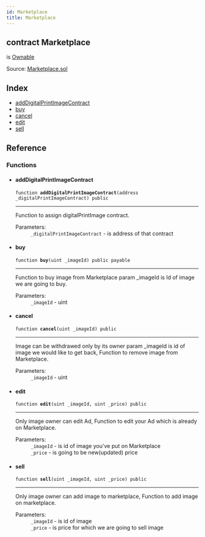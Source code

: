 ```yaml
---
id: Marketplace
title: Marketplace
---
```


<div class="contract-doc"><div class="contract"><h2 class="contract-header"><span class="contract-kind">contract</span> Marketplace</h2><p class="base-contracts"><span>is</span> <a href="Utils_Ownable.html">Ownable</a></p><div class="source">Source: <a href="git+https://github.com/DecenterApps/DigitalPrint/blob/v1.0.0/contracts/Marketplace.sol" target="_blank">Marketplace.sol</a></div></div><div class="index"><h2>Index</h2><ul><li><a href="Marketplace.html#addDigitalPrintImageContract">addDigitalPrintImageContract</a></li><li><a href="Marketplace.html#buy">buy</a></li><li><a href="Marketplace.html#cancel">cancel</a></li><li><a href="Marketplace.html#edit">edit</a></li><li><a href="Marketplace.html#sell">sell</a></li></ul></div><div class="reference"><h2>Reference</h2><div class="functions"><h3>Functions</h3><ul><li><div class="item function"><span id="addDigitalPrintImageContract" class="anchor-marker"></span><h4 class="name">addDigitalPrintImageContract</h4><div class="body"><code class="signature">function <strong>addDigitalPrintImageContract</strong><span>(address _digitalPrintImageContract) </span><span>public </span></code><hr/><div class="description"><p>Function to assign digitalPrintImage contract.</p></div><dl><dt><span class="label-parameters">Parameters:</span></dt><dd><div><code>_digitalPrintImageContract</code> - is address of that contract</div></dd></dl></div></div></li><li><div class="item function"><span id="buy" class="anchor-marker"></span><h4 class="name">buy</h4><div class="body"><code class="signature">function <strong>buy</strong><span>(uint _imageId) </span><span>public </span><span>payable </span></code><hr/><div class="description"><p>Function to buy image from Marketplace param _imageId is Id of image we are going to buy.</p></div><dl><dt><span class="label-parameters">Parameters:</span></dt><dd><div><code>_imageId</code> - uint</div></dd></dl></div></div></li><li><div class="item function"><span id="cancel" class="anchor-marker"></span><h4 class="name">cancel</h4><div class="body"><code class="signature">function <strong>cancel</strong><span>(uint _imageId) </span><span>public </span></code><hr/><div class="description"><p>Image can be withdrawed only by its owner param _imageId is id of image we would like to get back, Function to remove image from Marketplace.</p></div><dl><dt><span class="label-parameters">Parameters:</span></dt><dd><div><code>_imageId</code> - uint</div></dd></dl></div></div></li><li><div class="item function"><span id="edit" class="anchor-marker"></span><h4 class="name">edit</h4><div class="body"><code class="signature">function <strong>edit</strong><span>(uint _imageId, uint _price) </span><span>public </span></code><hr/><div class="description"><p>Only image owner can edit Ad, Function to edit your Ad which is already on Marketplace.</p></div><dl><dt><span class="label-parameters">Parameters:</span></dt><dd><div><code>_imageId</code> - is id of image you&#x27;ve put on Marketplace</div><div><code>_price</code> - is going to be new(updated) price</div></dd></dl></div></div></li><li><div class="item function"><span id="sell" class="anchor-marker"></span><h4 class="name">sell</h4><div class="body"><code class="signature">function <strong>sell</strong><span>(uint _imageId, uint _price) </span><span>public </span></code><hr/><div class="description"><p>Only image owner can add image to marketplace, Function to add image on marketplace.</p></div><dl><dt><span class="label-parameters">Parameters:</span></dt><dd><div><code>_imageId</code> - is id of image</div><div><code>_price</code> - is price for which we are going to sell image</div></dd></dl></div></div></li></ul></div></div></div>

